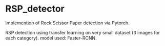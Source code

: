 # RSP_detector
Implemention of Rock Scissor Paper detection via Pytorch.

RSP detection using transfer learning on very small dataset (3 images for each category).
model used: Faster-RCNN.
